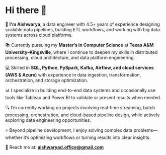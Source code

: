 # Hi there 👋  

🚀 **I'm Aishwarya**, a data engineer with 4.5+ years of experience designing scalable data pipelines, building ETL workflows, and working with big data systems across cloud platforms.

📚 Currently pursuing my **Master’s in Computer Science** at **Texas A&M University–Kingsville**, where I continue to deepen my skills in distributed processing, cloud architecture, and data platform engineering.

💻 Skilled in **SQL, Python, PySpark, Kafka, Airflow, and cloud services (AWS & Azure)** with experience in data ingestion, transformation, orchestration, and storage optimization.

📊 I specialize in building end-to-end data systems and occasionally use tools like Tableau and Power BI to validate or present results when needed.

🔍 I’m currently working on projects involving real-time streaming, batch processing, orchestration, and cloud-based pipeline design, while actively exploring data engineering opportunities.

⚡ Beyond pipeline development, I enjoy solving complex data problems—whether it’s optimizing workflows or turning results into clear insights.

📧 Reach me at: **aishwaryad.office@gmail.com**  


